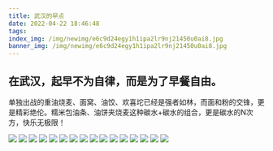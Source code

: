 ```yaml
---
title: 武汉的早点
date: 2022-04-22 18:46:48
tags:
index_img: /img/newimg/e6c9d24egy1h1ipa2lr9nj21450u0ai8.jpg
banner_img: /img/newimg/e6c9d24egy1h1ipa2lr9nj21450u0ai8.jpg
---
```




## 在武汉，起早不为自律，而是为了早餐自由。

单独出战的重油烧麦、面窝、油饺、欢喜坨已经是强者如林，而面和粉的交锋，更是精彩绝伦。糯米包油条、油饼夹烧麦这种碳水+碳水的组合，更是碳水的N次方，快乐无极限！


![](/img/newimg/e6c9d24egy1h1ip3zjbf0j20u016w10f.jpg)
![](/img/newimg/e6c9d24egy1h1ip04k7bdj20u0179gsc.jpg)
![](/img/newimg/e6c9d24egy1h1ip0fwfhpj20u0181ajk.jpg)
![](/img/newimg/e6c9d24egy1h1ip1v71wmj20u017en4b.jpg)
![](/img/newimg/e6c9d24egy1h1ip261lc2j20u017hjzi.jpg)
![](/img/newimg/e6c9d24egy1h1ip2hzgf2j20u017kakq.jpg)
![](/img/newimg/e6c9d24egy1h1ip2qh3f4j20u017rn3a.jpg)
![](/img/newimg/e6c9d24egy1h1ip2yra21j20u017gq8y.jpg)
![](/img/newimg/e6c9d24egy1h1ip35mc3mj20u017en4d.jpg)
![](/img/newimg/e6c9d24egy1h1ip3g0vtoj20u0175dnd.jpg)
![](/img/newimg/e6c9d24egy1h1ip3q3wn0j20u017l7ay.jpg)
![](/img/newimg/e6c9d24egy1h1ip479kcej20t816atfj.jpg)
![](/img/newimg/e6c9d24egy1h1ip4jjmhwj20qm12gtdd.jpg)
![](/img/newimg/e6c9d24egy1h1ip4xprm5j20u017odnv.jpg)
![](/img/newimg/e6c9d24egy1h1ip59ggg3j20u017tdmc.jpg)
![](/img/newimg/e6c9d24egy1h1ip5l3lqqj20u017jguz.jpg)

